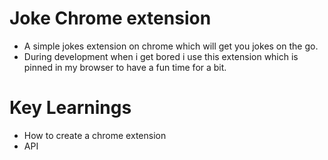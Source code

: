 # Joke Chrome extension
* A simple jokes extension on chrome which will get you jokes on the go.
* During development when i get bored i use this extension which is pinned in my browser to have a fun time for a bit.

# Key Learnings
* How to create a chrome extension
* API
